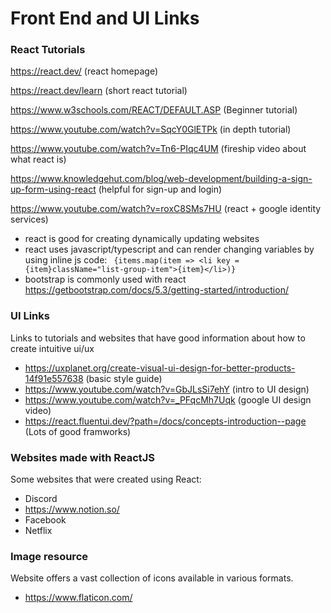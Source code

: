 # Front End and UI Links
### React Tutorials
https://react.dev/ (react homepage)

https://react.dev/learn (short react tutorial)

https://www.w3schools.com/REACT/DEFAULT.ASP (Beginner tutorial)

https://www.youtube.com/watch?v=SqcY0GlETPk (in depth tutorial)

https://www.youtube.com/watch?v=Tn6-PIqc4UM (fireship video about what react is)

https://www.knowledgehut.com/blog/web-development/building-a-sign-up-form-using-react (helpful for sign-up and login)

https://www.youtube.com/watch?v=roxC8SMs7HU (react + google identity services)

- react is good for creating dynamically updating websites
- react uses javascript/typescript and can render changing variables by using inline js code: ` {items.map(item => <li key = {item}className="list-group-item">{item}</li>)}`
- bootstrap is commonly used with react https://getbootstrap.com/docs/5.3/getting-started/introduction/



### UI Links
Links to tutorials and websites that have good information about how to create intuitive ui/ux

- https://uxplanet.org/create-visual-ui-design-for-better-products-14f91e557638 (basic style guide)
- https://www.youtube.com/watch?v=GbJLsSi7ehY (intro to UI design)
- https://www.youtube.com/watch?v=_PFqcMh7Uqk (google UI design video)
- https://react.fluentui.dev/?path=/docs/concepts-introduction--page (Lots of good framworks)


### Websites made with ReactJS
Some websites that were created using React:
- Discord
- https://www.notion.so/
- Facebook
- Netflix

### Image resource
Website offers a vast collection of icons available in various formats.
- https://www.flaticon.com/